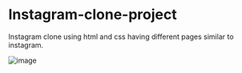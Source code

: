 # Instagram-clone-project
Instagram clone using html and css having different pages similar to instagram.

![image](https://user-images.githubusercontent.com/97977847/204674647-b49723ea-721d-402a-94f4-56ad5c9a5da4.png)


